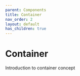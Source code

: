 ```yaml
---
parent: Components
title: Container
nav_order: 2
layout: default
has_children: true
---
```

# Container

Introduction to container concept
